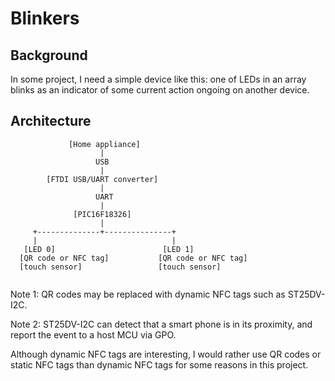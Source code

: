 # Blinkers

## Background

In some project, I need a simple device like this: one of LEDs in an array blinks as an indicator of some current action ongoing on another device. 

## Architecture

```
             [Home appliance]
                    |
                   USB
                    |
        [FTDI USB/UART converter]
                    |
                   UART
                    |
              [PIC16F18326]
                    |
     +--------------+---------------+
     |                              |   
   [LED 0]                        [LED 1]
  [QR code or NFC tag]           [QR code or NFC tag]
  [touch sensor]                 [touch sensor]
  
```

Note 1: QR codes may be replaced with dynamic NFC tags such as ST25DV-I2C.

Note 2: ST25DV-I2C can detect that a smart phone is in its proximity, and report the event to a host MCU via GPO.

Although dynamic NFC tags are interesting, I would rather use QR codes or static NFC tags than dynamic NFC tags for some reasons in this project.

